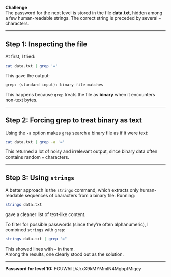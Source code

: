 
**Challenge**  
The password for the next level is stored in the file **data.txt**, hidden among a few human-readable strings. The correct string is preceded by several `=` characters.

---

## Step 1: Inspecting the file
At first, I tried:

```bash
cat data.txt | grep '='
````

This gave the output:

```
grep: (standard input): binary file matches
```

This happens because `grep` treats the file as **binary** when it encounters non-text bytes.

---

## Step 2: Forcing grep to treat binary as text

Using the `-a` option makes `grep` search a binary file as if it were text:

```bash
cat data.txt | grep -a '='
```

This returned a lot of noisy and irrelevant output, since binary data often contains random `=` characters.

---

## Step 3: Using `strings`

A better approach is the `strings` command, which extracts only human-readable sequences of characters from a binary file. Running:

```bash
strings data.txt
```

gave a cleaner list of text-like content.

To filter for possible passwords (since they’re often alphanumeric), I combined `strings` with `grep`:

```bash
strings data.txt | grep "="
```

This showed lines with `=` in them.  
Among the results, one clearly stood out as the solution.

---
**Password for level 10:**
FGUW5ilLVJrxX9kMYMmlN4MgbpfMiqey